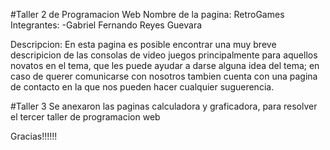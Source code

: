 #Taller 2 de Programacion Web
Nombre de la pagina: RetroGames
Integrantes:
-Gabriel Fernando Reyes Guevara

Descripcion:
	En esta pagina es posible encontrar una muy breve descripicion de las consolas de video juegos
principalmente para aquellos novatos en el tema, que les puede ayudar a darse alguna idea del tema;
en caso de querer comunicarse con nosotros tambien cuenta con una pagina de contacto en la que nos pueden
hacer cualquier suguerencia.

#Taller 3
	Se anexaron las paginas calculadora y graficadora,
para resolver el tercer taller de programacion web

Gracias!!!!!!

